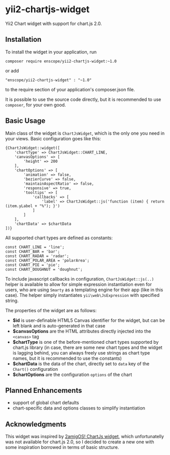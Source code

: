 # yii2-chartjs-widget
Yii2 Chart widget with support for chart.js 2.0.

## Installation

To install the widget in your application, run

    composer require enscope/yii2-chartjs-widget:~1.0

or add

    "enscope/yii2-chartjs-widget" : "~1.0"

to the require section of your application's composer.json file.

It is possible to use the source code directly, but it is recommended to use `composer`, for your own good.

## Basic Usage

Main class of the widget is `ChartJsWidget`, which is the only one you need in your views.
Basic configuration goes like this:

    {ChartJsWidget::widget([
        'chartType' => ChartJsWidget::CHART_LINE,
        'canvasOptions' => [
            'height' => 200
        ],
        'chartOptions' => [
            'animation' => false,
            'bezierCurve' => false,
            'maintainAspectRatio' => false,
            'responsive' => true,
            'tooltips' => [
                'callbacks' => [
                    'label' => ChartJsWidget::js('function (item) { return (item.yLabel + "%"); }')
                ]
            ]
        ],
        'chartData' => $chartData
    ])}

All supported chart types are defined as constants:

    const CHART_LINE = 'line';
    const CHART_BAR = 'bar';
    const CHART_RADAR = 'radar';
    const CHART_POLAR_AREA = 'polarArea';
    const CHART_PIE = 'pie';
    const CHART_DOUGHNUT = 'doughnut';

To include javascript callbacks in configuration, `ChartJsWidget::js(..)` helper is available to allow for simple expression instantiation even for users, who are using `Smarty` as a templating engine for their app (like in this case). The helper simply instantiates `yii\web\JsExpression` with specified string.

The properties of the widget are as follows:

- **$id** is user-definable HTML5 Canvas identifier for the widget, but can be left blank and is auto-generated in that case
- **$canvasOptions** are the HTML attributes directly injected into the `<canvas>` tag
- **$chartType** is one of the before-mentioned chart types supported by chart.js library (in case, there are some new chart types and the widget is lagging behind, you can always freely use strings as chart type names, but it is recommended to use the constants)
- **$chartData** is the data of the chart, directly set to `data` key of the `Chart()` configuration
- **$chartOptions** are the configuration `options` of the chart

## Planned Enhancements

- support of global chart defaults
- chart-specific data and options classes to simplify instantiation

## Acknowledgments

This widget was inspired by [2amigOS! ChartJs widget](http://github.com/2amigos/yii2-chartjs-widget), which unfortunatelly was not available for chart.js 2.0, so I decided to create a new one with some inspiration borrowed in terms of basic structure.
